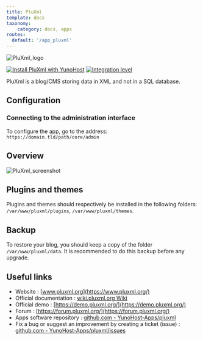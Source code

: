```yaml
---
title: PluXml
template: docs
taxonomy:
    category: docs, apps
routes:
  default: '/app_pluxml'
---
```


![PluXml_logo](image://PluXml_logo.png)

[![Install PluXml with YunoHost](https://install-app.yunohost.org/install-with-yunohost.png)](https://install-app.yunohost.org/?app=pluxml) [![Integration level](https://dash.yunohost.org/integration/pluxml.svg)](https://dash.yunohost.org/appci/app/pluxml)

PluXml is a blog/CMS storing data in XML and not in a SQL database.

## Configuration

### Connecting to the administration interface

To configure the app, go to the address: `https://domain.tld/path/core/admin`

## Overview

![PluXml_screenshot](image://PluXml_screenshot.jpg)

## Plugins and themes

Plugins and themes should respectively be installed in the following folders: `/var/www/pluxml/plugins`, `/var/www/pluxml/themes`.

## Backup

To restore your blog, you should keep a copy of the folder `/var/www/pluxml/data`. It is recommended to do this backup before any upgrade.

## Useful links
 + Website : [www.pluxml.org](https://www.pluxml.org/)
 + Official documentation : [wiki.pluxml.org Wiki](https://wiki.pluxml.org/)
 + Official demo : [https://demo.pluxml.org/](https://demo.pluxml.org/)
 + Forum : [https://forum.pluxml.org/](https://forum.pluxml.org/)
 + Apps software repository : [github.com - YunoHost-Apps/pluxml](https://github.com/YunoHost-Apps/pluxml_ynh)
 + Fix a bug or suggest an improvement by creating a ticket (issue) : [github.com - YunoHost-Apps/pluxml/issues](https://github.com/YunoHost-Apps/pluxml_ynh/issues)
